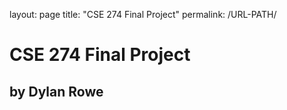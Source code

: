 layout: page
title: "CSE 274 Final Project"
permalink: /URL-PATH/

<h1> CSE 274 Final Project </h1>
<h2> by Dylan Rowe </h2>
